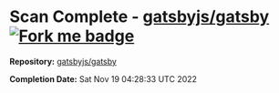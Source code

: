 # Scan Complete - [gatsbyjs/gatsby](https://github.com/gatsbyjs/gatsby) [![Fork me badge](https://img.shields.io/badge/fork-repo-blue)](https://github.com/gatsbyjs/gatsby/fork)

**Repository:** [gatsbyjs/gatsby](https://github.com/gatsbyjs/gatsby)

**Completion Date:** Sat Nov 19 04:28:33 UTC 2022

